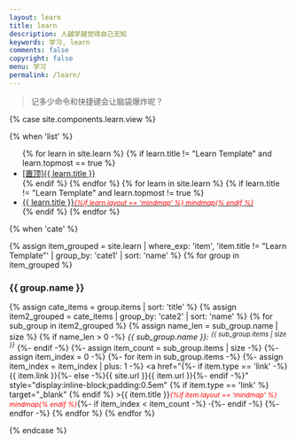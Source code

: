 ```yaml
---
layout: learn
title: learn
description: 人越学越觉得自己无知
keywords: 学习, learn
comments: false
copyright: false
menu: 学习
permalink: /learn/
---
```


> 记多少命令和快捷键会让脑袋爆炸呢？

{% case site.components.learn.view %}

{% when 'list' %}

<ul class="listing">
{% for learn in site.learn %}
{% if learn.title != "Learn Template" and learn.topmost == true %}
<li class="listing-item"><a href="{{ site.url }}{{ learn.url }}"><span class="top-most-flag">[置顶]</span>{{ learn.title }}</a></li>
{% endif %}
{% endfor %}
{% for learn in site.learn %}
{% if learn.title != "Learn Template" and learn.topmost != true %}
<li class="listing-item"><a href="{{ site.url }}{{ learn.url }}">{{ learn.title }}<span style="font-size:12px;color:red;font-style:italic;">{%if learn.layout == 'mindmap' %}  mindmap{% endif %}</span></a></li>
{% endif %}
{% endfor %}
</ul>

{% when 'cate' %}

{% assign item_grouped = site.learn | where_exp: 'item', 'item.title != "Learn Template"' | group_by: 'cate1' | sort: 'name' %}
{% for group in item_grouped %}
### {{ group.name }}
{% assign cate_items = group.items | sort: 'title' %}
{% assign item2_grouped = cate_items | group_by: 'cate2' | sort: 'name' %}
{% for sub_group in item2_grouped %}
{% assign name_len = sub_group.name | size %}
{% if name_len > 0 -%}
<i>{{ sub_group.name }}: <sup>{{ sub_group.items | size }}</sup></i>
{%- endif -%}
{%- assign item_count = sub_group.items | size -%}
{%- assign item_index = 0 -%}
{%- for item in sub_group.items -%}
{%- assign item_index = item_index | plus: 1 -%}
<a href="{%- if item.type == 'link' -%}{{ item.link }}{%- else -%}{{ site.url }}{{ item.url }}{%- endif -%}" style="display:inline-block;padding:0.5em" {% if item.type == 'link' %} target="_blank" {% endif %} >{{ item.title }}<span style="font-size:12px;color:red;font-style:italic;">{%if item.layout == 'mindmap' %}  mindmap{% endif %}</span></a>{%- if item_index < item_count -%}<span> <b>·</b></span>{%- endif -%}
{%- endfor -%}
{% endfor %}
{% endfor %}

{% endcase %}